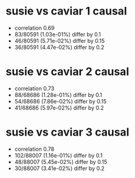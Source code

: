 # susie vs caviar  1 causal

- correlation 0.69
- 83/80591 (1.03e-01%) differ by 0.1
- 46/80591 (5.71e-02%) differ by 0.15
- 36/80591 (4.47e-02%) differ by 0.2


# susie vs caviar  2 causal

- correlation 0.73
- 88/68686 (1.28e-01%) differ by 0.1
- 54/68686 (7.86e-02%) differ by 0.15
- 41/68686 (5.97e-02%) differ by 0.2


# susie vs caviar  3 causal

- correlation 0.78
- 102/88007 (1.16e-01%) differ by 0.1
- 48/88007 (5.45e-02%) differ by 0.15
- 30/88007 (3.41e-02%) differ by 0.2


